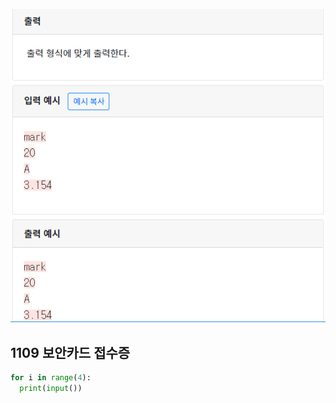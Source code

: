 ![](./img/image-20200428195035851.png)

## 1109  보안카드 접수증

```python
for i in range(4): 
  print(input())
```



